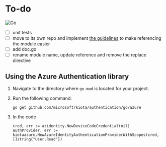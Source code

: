 # To-do

![Go](https://github.com/microsoft/kiota/actions/workflows/authentication-go-azure.yml/badge.svg)

- [ ] unit tests
- [ ] move to its own repo and implement [the guidelines](https://golang.org/doc/#developing-modules) to make referencing the module easier
- [ ] add doc.go
- [ ] rename module name, update reference and remove the replace directive

## Using the Azure Authentication library

1. Navigate to the directory where `go.mod` is located for your project.
1. Run the following command:

    ```Shell
    go get github.com/microsoft/kiota/authentication/go/azure
    ```

1. In the code

    ```Golang
    cred, err := azidentity.NewDeviceCodeCredential(nil)
    authProvider, err := kiotaazure.NewAzureIdentityAuthenticationProviderWithScopes(cred, []string{"User.Read"})
    ```
